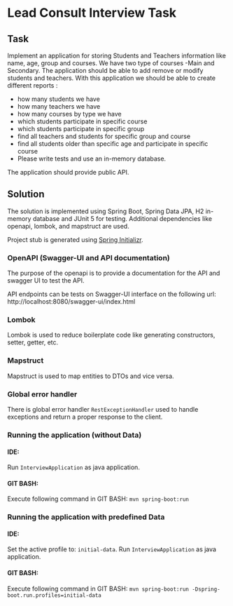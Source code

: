 # Lead Consult Interview Task

## Task
Implement an application for storing Students and Teachers information like name, age, group and
courses. We have two type of courses -Main and Secondary.
The application should be able to add remove or modify students and teachers. With this application we
should be able to create different reports :
* how many students we have
* how many teachers we have
* how many courses by type we have
* which students participate in specific course
* which students participate in specific group
* find all teachers and students for specific group and course
* find all students older than specific age and participate in specific course
* Please write tests and use an in-memory database.

The application should provide public API.

## Solution
The solution is implemented using Spring Boot, Spring Data JPA, H2 in-memory database and JUnit 5 for testing.
Additional dependencies like openapi, lombok, and mapstruct are used. 

Project stub is generated using [Spring Initializr](https://start.spring.io/).

### OpenAPI (Swagger-UI and API documentation)
The purpose of the openapi is to provide a documentation for the API and swagger UI to test the API.

API endpoints can be tests on Swagger-UI interface on the following url: http://localhost:8080/swagger-ui/index.html

### Lombok
Lombok is used to reduce boilerplate code like generating constructors, setter, getter, etc.

### Mapstruct
Mapstruct is used to map entities to DTOs and vice versa.

### Global error handler
There is global error handler `RestExceptionHandler` used to handle exceptions and return a proper response to the client.

### Running the application (without Data)
#### IDE:
Run `InterviewApplication` as java application.
#### GIT BASH:
Execute following command in GIT BASH: `mvn spring-boot:run`

### Running the application with predefined Data
#### IDE:
Set the active profile to: `initial-data`.
Run `InterviewApplication` as java application.

#### GIT BASH:
Execute following command in GIT BASH: `mvn spring-boot:run -Dspring-boot.run.profiles=initial-data`